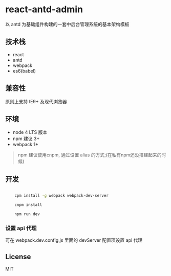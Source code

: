 # react-antd-admin
以 antd 为基础组件构建的一套中后台管理系统的基本架构模板

## 技术栈

- react
- antd
- webpack
- es6(babel)

## 兼容性

原则上支持 IE9+ 及现代浏览器

## 环境

- node 4 LTS 版本
- npm 建议 3+
- webpack 1+

> npm 建议使用cnpm, 通过设置 alias 的方式;(在私有npm还没搭建起来的时候)

## 开发

```bash

    cpm install -g webpack webpack-dev-server

    cnpm install

    npm run dev

```
### 设置 api 代理

可在 webpack.dev.config.js 里面的 devServer 配置项设置 api 代理

## License

MIT
